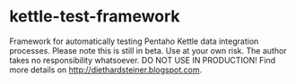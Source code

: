 kettle-test-framework
=====================

Framework for automatically testing Pentaho Kettle data integration processes. 
Please note this is still in beta. 
Use at your own risk. The author takes no responsibility whatsoever. 
DO NOT USE IN PRODUCTION! 
Find more details on http://diethardsteiner.blogspot.com.
